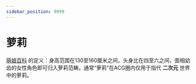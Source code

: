 ```yaml
---
sidebar_position: 9999
---
```


# 萝莉

[萌娘百科](https://zh.moegirl.org.cn/%E8%90%9D%E8%8E%89) 的定义：身高范围在130至160厘米之间，头身比在四至六之间，面相幼齿的女性角色即可归入萝莉范畴。通常“萝莉”在ACG圈内仅用于指代 **二次元** 世界中的萝莉。
